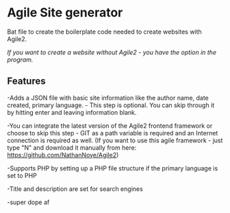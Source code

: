 # Agile Site generator
Bat file to create the boilerplate code needed to create websites with Agile2.

*If you want to create a website without Agile2 - you have the option in the program.*

Features
----------------
-Adds a JSON file with basic site information like the author name, date created, primary language. - This step is optional. You can skip through it by hitting enter and leaving information blank.

-You can integrate the latest version of the Agile2 frontend framework or choose to skip this step - GIT as a path variable is required and an Internet connection is required as well. (If you want to use this agile framework - just type "N" and download it manually from here: https://github.com/NathanNoye/Agile2)

-Supports PHP by setting up a PHP file structure if the primary language is set to PHP

-Title and description are set for search engines

-super dope af
